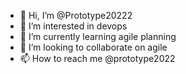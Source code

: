 - 👋 Hi, I’m @Prototype20222
- 👀 I’m interested in devops
- 🌱 I’m currently learning agile planning
- 💞️ I’m looking to collaborate on agile 
- 📫 How to reach me @prototype2022

<!---
Prototype20222/Prototype20222 is a ✨ special ✨ repository because its `README.md` (this file) appears on your GitHub profile.
You can click the Preview link to take a look at your changes.
--->
